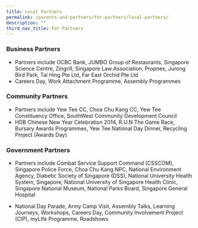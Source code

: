 ```yaml
---
title: Local Partners
permalink: /parents-and-partners/for-partners/local-partners/
description: ""
third_nav_title: For Partners
---
```

### Business Partners

*   Partners include OCBC Bank, JUMBO Group of Restaurants, Singapore Science Centre, Zingrill, Singapore Law Association, Propnex, Jurong Bird Park, Tai Hing Pte Ltd, Far East Orchid Pte Ltd
*   Careers Day, Work Attachment Programme, Assembly Programmes

### Community Partners

*   Partners include Yew Tee CC, Choa Chu Kang CC, Yew Tee Constituency Office, SouthWest Community Development Council
*   HDB Chinese New Year Celebration 2014, R.U.N The Game Race, Bursary Awards Programmes, Yew Tee National Day Dinner, Recycling Project (Awards Day)

### Government Partners

*   Partners include Combat Service Support Command (CSSCOM), Singapore Police Force, Choa Chu Kang NPC, National Environment Agency, Diabetic Society of Singapore (DSS), National University Health System, Singapore, National University of Singapore Health Clinic, Singapore National Museum, National Parks Board, Singapore General Hospital

*   National Day Parade, Army Camp Visit, Assembly Talks, Learning Journeys, Workshops, Careers Day, Community Involvement Project (CIP), myLIfe Programme, Roadshows